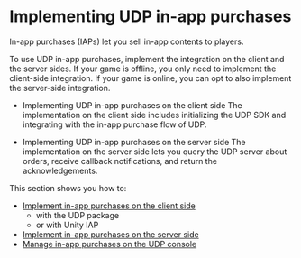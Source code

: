 # Implementing UDP in-app purchases

In-app purchases (IAPs) let you sell in-app contents to players. 

To use UDP in-app purchases, implement the integration on the client and the server sides. If your game is offline, you only need to implement the client-side integration. If your game is online, you can opt to also implement the server-side integration.

- Implementing UDP in-app purchases on the client side
  The implementation on the client side includes initializing the UDP SDK and integrating with the in-app purchase flow of UDP.

- Implementing UDP in-app purchases on the server side
  The implementation on the server side lets you query the UDP server about orders, receive callback notifications, and return the acknowledgements.

This section shows you how to:

- [Implement in-app purchases on the client side](Client-side_implementation_of_UDP.md)
  - with the UDP package
  - or with Unity IAP
- [Implement in-app purchases on the server side](Server-side_implementation_of_UDP.md)
- [Manage in-app purchases on the UDP console](Managing_in-app_purchases_on_the_UDP_console.md)

